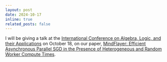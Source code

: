 ```yaml
---
layout: post
date: 2024-10-17
inline: true
related_posts: false
---
```


I will be giving a talk at the [International Conference on Algebra, Logic, and their Applications](https://sites.google.com/view/wala24/home?authuser=0) on October 18, on our paper, [MindFlayer: Efficient Asynchronous Parallel SGD in the Presence of Heterogeneous and Random Worker Compute Times](https://arxiv.org/abs/2410.04285).

